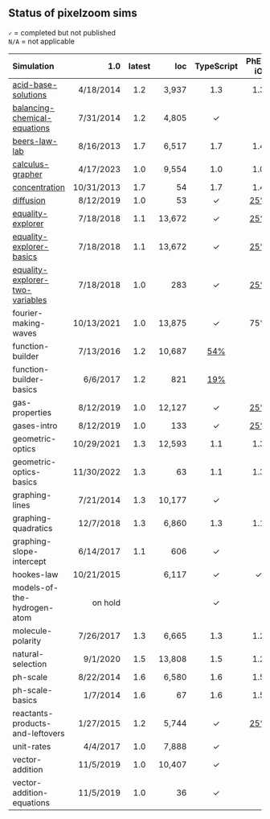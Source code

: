 ## Status of pixelzoom sims 

`✓` = completed but not published<br>
`N/A` = not applicable

| Simulation                       |        1.0 | latest |   loc | TypeScript | PhET-iO  | Alt Input  | UI Sound  | Dynamic Locale | Simulation Preferences | Color Profile |
|:---------------------------------|-----------:|:-------:|-------:|:----------:|:--------:|:-----------:|:---------:|:--------------:|:---:|:---:|
| [acid-base-solutions](https://github.com/phetsims/acid-base-solutions)              |  4/18/2014 | 1.2 |  3,937 |     1.3      |   1.3    |      1.3     |     1.3     |       1.3        | 1.3 | 1.3 |
| [balancing-chemical-equations](https://github.com/phetsims/balancing-chemical-equations)     |  7/31/2014 | 1.2 | 4,805 |     ✓      |          |             |           |       ✓        | N/A | |
| [beers-law-lab](https://github.com/phetsims/beers-law-lab)                   |  8/16/2013 | 1.7 | 6,517 |     1.7      |   1.4     |             |           |       1.7        | 1.7 | |
| [calculus-grapher](https://github.com/phetsims/calculus-grapher])                 |  4/17/2023 | 1.0 | 9,554 |     1.0      |     1.0     |   [#125](https://github.com/phetsims/calculus-grapher/issues/125)    |           |  1.0  |  1.0 |  1.0 |
| [concentration](https://github.com/phetsims/concentration)                    | 10/31/2013 | 1.7 |    54 |     1.7      |    1.4     |             |           |       1.7        | 1.7 | |
| [diffusion](https://github.com/phetsims/diffusion)                        |  8/12/2019 | 1.0 |    53 |     ✓      |   [25%](https://github.com/phetsims/gas-properties/issues/77)    |             |           |       ✓        | ✓ | ✓ |
| [equality-explorer](https://github.com/phetsims/quality-explorer)                |  7/18/2018 | 1.1 | 13,672 |     ✓      |   [25%](https://github.com/phetsims/equality-explorer/issues/200)    |             |           |       ✓        | ✓ | |
| [equality-explorer-basics](https://github.com/phetsims/quality-explorer-basics)                |  7/18/2018 | 1.1 | 13,672 |     ✓      |   [25%](https://github.com/phetsims/equality-explorer/issues/200)         |  7/18/2018 | 1.0 |  375 |     ✓      |   [25%](https://github.com/phetsims/equality-explorer/issues/200)    |             |           |       ✓        | ✓ | |
| [equality-explorer-two-variables](https://github.com/phetsims/quality-explorer-two-variables)  |  7/18/2018 | 1.0 | 283 |     ✓      |   [25%](https://github.com/phetsims/equality-explorer/issues/200)    |             |           |       ✓        | ✓ | |
| fourier-making-waves             | 10/13/2021 | 1.0 | 13,875 |     ✓      |   75%    |             |           |      [80%](https://github.com/phetsims/fourier-making-waves/issues/225)       | N/A | ✓ |
| function-builder                 |  7/13/2016 | 1.2 | 10,687 |    [54%](https://github.com/phetsims/function-builder/issues/158)     |          |             |           |      [80%](https://github.com/phetsims/function-builder/issues/156)       | N/A | |
| function-builder-basics          |   6/6/2017 | 1.2  |  821 |    [19%](https://github.com/phetsims/function-builder/issues/158)     |          |             |           |       ✓        | N/A | |
| gas-properties                   |  8/12/2019 | 1.0 | 12,127 |     ✓      |   [25%](https://github.com/phetsims/gas-properties/issues/77)    |             |           |       ✓        | ✓ | ✓ |
| gases-intro                      |  8/12/2019 | 1.0 |   133 |     ✓      |   [25%](https://github.com/phetsims/gas-properties/issues/77)    |             |           |       ✓        | ✓ | ✓ |
| geometric-optics                 | 10/29/2021 | 1.3 | 12,593 |     1.1      |    1.3     |      1.3      |     1.3     |       1.3        | 1.3 | 1.0 |
| geometric-optics-basics          | 11/30/2022 | 1.3 |    63 |     1.1      |   1.3     |      1.3      |     1.3     |       1.3        | 1.2 | 1.2 |
| graphing-lines                   |  7/21/2014 | 1.3 | 10,177 |     ✓      |          |             |           |  [25%](https://github.com/phetsims/graphing-lines/issues/140)  | N/A | |
| graphing-quadratics              |  12/7/2018 | 1.3 | 6,860 |     1.3      |    1.1     |             |           |       1.3        | N/A | |
| graphing-slope-intercept         |  6/14/2017 | 1.1 |  606 |     ✓      |          |             |           |       ✓        | N/A | |
| hookes-law                       | 10/21/2015 |  | 6,117 |     ✓      |    ✓     |             |           |      [25%](https://github.com/phetsims/hookes-law/issues/81)       | N/A | |
| models-of-the-hydrogen-atom      | on hold |   |     |     ✓      |          |             |           |                |   |   |
| molecule-polarity                |  7/26/2017 | 1.3 | 6,665 |     1.3      |    1.2     |             |           |      1.3        | 1.3 | |
| natural-selection                |   9/1/2020 | 1.5 | 13,808 |     1.5      |    1.2     |             |           |       1.5        | N/A | |
| ph-scale                         |  8/22/2014 | 1.6 | 6,580 |     1.6      |    1.5     |     [75%](https://github.com/phetsims/ph-scale/issues/249#issuecomment-1319350553)     | [disabled](https://github.com/phetsims/ph-scale/issues/248#issuecomment-1319254656)  |       1.6        | 1.6 | |
| ph-scale-basics                  |   1/7/2014 | 1.6 |    67 |     1.6      |    1.5     |     [75%](https://github.com/phetsims/ph-scale/issues/249#issuecomment-1319350553)     | [disabled](https://github.com/phetsims/ph-scale/issues/248#issuecomment-1319254656)  |       1.6        | 1.6 | |
| reactants-products-and-leftovers |  1/27/2015 | 1.2 | 5,744 |     ✓      |   [25%](https://github.com/phetsims/reactants-products-and-leftovers/issues/78)    |             |           |       ✓        | N/A | |
| unit-rates                       |   4/4/2017 | 1.0 | 7,888 |     ✓      |          |             |           |       [5%](https://github.com/phetsims/unit-rates/issues/222)       | N/A | |
| vector-addition                  |  11/5/2019 | 1.0 | 10,407 |     ✓      |          |             |           | [0%](https://github.com/phetsims/vector-addition/issues/280) | N/A | |
| vector-addition-equations        |  11/5/2019 | 1.0 |   36 |     ✓      |          |             |           |       ✓        | N/A | |
